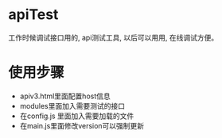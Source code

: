 # apiTest
工作时候调试接口用的, api测试工具, 以后可以用用, 在线调试方便。

# 使用步骤 

- apiv3.html里面配置host信息 
- modules里面加入需要测试的接口
- 在config.js 里面加入需要加载的文件
- 在main.js里面修改version可以强制更新
